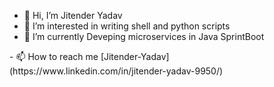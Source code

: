 - 👋 Hi, I’m Jitender Yadav
- 👀 I’m interested in writing shell and python scripts
- 🌱 I’m currently Deveping microservices in Java SprintBoot
<!--- - 💞️ I’m looking to collaborate on ... -->- 📫 How to reach me [Jitender-Yadav](https://www.linkedin.com/in/jitender-yadav-9950/)

<!---
jitender-ydv/jitender-ydv is a ✨ special ✨ repository because its `README.md` (this file) appears on your GitHub profile.
You can click the Preview link to take a look at your changes.
--->
